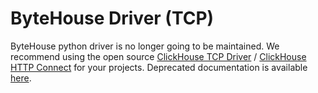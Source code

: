 # ByteHouse Driver (TCP)

ByteHouse python driver is no longer going to be maintained. We recommend using the open source 
[ClickHouse TCP Driver](clickhouse-driver-tcp.md) / [ClickHouse HTTP Connect](clickhouse-connect-http.md) 
for your projects. Deprecated documentation is available [here](https://www.volcengine.com/docs/6517/1121933).